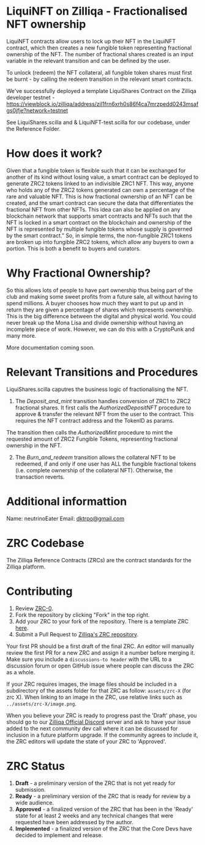 # LiquiNFT on Zilliqa - Fractionalised NFT ownership

LiquiNFT contracts allow users to lock up their NFT in the LiquiNFT contract, which then creates a new fungible token representing fractional ownership of the NFT. The number of fractional shares created is an input variable in the relevant transition and can be defined by the user.

To unlock (redeem) the NFT collateral, all fungible token shares must first be burnt - by calling the redeem transition in the relevant smart contracts.

We've successfully deployed a template LiquiShares Contract on the Zilliqa developer testnet -
https://viewblock.io/zilliqa/address/zil1frn6xrh0s86f4ca7mrzpedd0243msafgs0jfje?network=testnet

See LiquiShares.scilla and & LiquiNFT-test.scilla for our codebase, under the Reference Folder.


# How does it work?

Given that a fungible token is flexible such that it can be exchanged for another of its kind without losing value, a smart contract can be deployed to generate ZRC2 tokens linked to an indivisible ZRC1 NFT. This way, anyone who holds any of the ZRC2 tokens generated can own a percentage of the rare and valuable NFT.
This is how fractional ownership of an NFT can be created, and the smart contract can secure the data that differentiates the fractional NFT from other NFTs. This idea can also be applied on any blockchain network that supports smart contracts and NFTs such that the NFT is locked in a smart contract on the blockchain and ownership of the NFT is represented by multiple fungible tokens whose supply is governed by the smart contract.”
So, in simple terms, the non-fungible ZRC1 tokens are broken up into fungible ZRC2 tokens, which allow any buyers to own a portion. This is both a benefit to buyers and curators.

# Why Fractional Ownership?

So this allows lots of people to have part ownership thus being part of the club and making some sweet profits from a future sale, all without having to spend millions. A buyer chooses how much they want to put up and in return they are given a percentage of shares which represents ownership.
This is the big difference between the digital and physical world. You could never break up the Mona Lisa and divide ownership without having an incomplete piece of work. However, we can do this with a CryptoPunk and many more.

More documentation coming soon.

# Relevant Transitions and Procedures

LiquiShares.scilla caputres the business logic of fractionalising the NFT.

1. The *Deposit_and_mint* transition handles conversion of ZRC1 to ZRC2 fractional shares. It first calls the *AuthorizedDepositNFT* procedure to approve & transfer the relevant NFT from the user to the contract. This requires the NFT contract address and the TokenID as params.

The transition then calls the *AuthorizedMint* procedure to mint the requested amount of ZRC2 Fungible Tokens, representing fractional ownership in the NFT.

2. The *Burn_and_redeem* transition allows the collateral NFT to be redeemed, if and only if one user has ALL the fungible fractional tokens (i.e. complete ownership of the collateral NFT). Otherwise, the transaction reverts.


# Additional informattion
Name: neutrinoEater
Email: dktrpo@gmail.com

# ZRC Codebase

The Zilliqa Reference Contracts (ZRCs) are the contract standards for the Zilliqa platform.

# Contributing
1. Review [ZRC-0](https://github.com/Zilliqa/ZRC/blob/master/zrcs/zrc-0.md).
2. Fork the repository by clicking "Fork" in the top right.
3. Add your ZRC to your fork of the repository. There is a template ZRC [here](https://github.com/Zilliqa/ZRC/blob/master/zrcs/zrc-1.md).
4. Submit a Pull Request to [Zilliqa's ZRC repository](https://github.com/Zilliqa/ZRC).

Your first PR should be a first draft of the final ZRC. An editor will manually review the first PR for a new ZRC and assign it a number before merging it. Make sure you include a `discussions-to header` with the URL to a discussion forum or open GitHub issue where people can discuss the ZRC as a whole.

If your ZRC requires images, the image files should be included in a subdirectory of the assets folder for that ZRC as follow: `assets/zrc-X` (for zrc X). When linking to an image in the ZRC, use relative links such as `../assets/zrc-X/image.png`.

When you believe your ZRC is ready to progress past the 'Draft' phase, you should go to our [Zilliqa Official Discord](https://discord.gg/XMRE9tt) server and ask to have your issue added to the next community dev call where it can be discussed for inclusion in a future platform upgrade. If the community agrees to include it, the ZRC editors will update the state of your ZRC to 'Approved'.

# ZRC Status
1. **Draft** - a preliminary version of the ZRC that is not yet ready for submission.
2. **Ready** - a preliminary version of the ZRC that is ready for review by a wide audience.
3. **Approved** - a finalized version of the ZRC that has been in the 'Ready' state for at least 2 weeks and any technical changes that were requested have been addressed by the author.
4. **Implemented** - a finalized version of the ZRC that the Core Devs have decided to implement and release.
